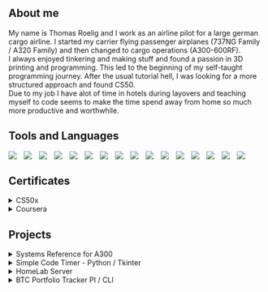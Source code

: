 ## About me
My name is Thomas Roelig and I work as an airline pilot for a large german cargo airline. I started my carrier flying passenger airplanes (737NG Family / A320 Family) and then changed to cargo operations (A300-600RF).<br>
I always enjoyed tinkering and making stuff and found a passion in 3D printing and programming. This led to the beginning of my self-taught programming journey. After the usual tutorial hell, I was looking for a more structured approach and found CS50.<br>
Due to my job I have alot of time in hotels during layovers and teaching myself to code seems to make the time spend away from home so much more productive and worthwhile.

## Tools and Languages
<img align="left" width="30px" src="https://cdn.jsdelivr.net/gh/devicons/devicon/icons/vscode/vscode-original-wordmark.svg" />
<img align="left" width="30px" src="https://upload.wikimedia.org/wikipedia/commons/thumb/4/4b/Bash_Logo_Colored.svg/1024px-Bash_Logo_Colored.svg.png?20180723054350.svg" />
<img align="left" width="30px" src="https://cdn.jsdelivr.net/gh/devicons/devicon/icons/c/c-original.svg" />
<img align="left" width="30px" src="https://cdn.jsdelivr.net/gh/devicons/devicon/icons/python/python-original-wordmark.svg" />
<img align="left" width="30px" src="https://cdn.jsdelivr.net/gh/devicons/devicon/icons/html5/html5-original-wordmark.svg" />
<img align="left" width="30px" src="https://cdn.jsdelivr.net/gh/devicons/devicon/icons/css3/css3-original-wordmark.svg" />
<img align="left" width="30px" src="https://cdn.jsdelivr.net/gh/devicons/devicon/icons/javascript/javascript-original.svg" />
<img align="left" width="30px" src="https://cdn.jsdelivr.net/gh/devicons/devicon/icons/flask/flask-original-wordmark.svg" />
<img align="left" width="30px" src="https://saidvandeklundert.net/img/jinja_logo.png" />
<img align="left" width="30px" src="https://cdn.jsdelivr.net/gh/devicons/devicon/icons/markdown/markdown-original.svg" />
<img align="left" width="30px" src="https://cdn.jsdelivr.net/gh/devicons/devicon/icons/sqlite/sqlite-original.svg" />
<img align="left" width="30px" src="https://cdn.jsdelivr.net/gh/devicons/devicon/icons/bootstrap/bootstrap-original-wordmark.svg" />
<img align="left" width="30px" src="https://cdn.jsdelivr.net/gh/devicons/devicon/icons/raspberrypi/raspberrypi-original.svg" />
<img align="left" width="30px" src="https://cdn.jsdelivr.net/gh/devicons/devicon/icons/linux/linux-original.svg" />
<img align="left" width="30px" src="https://cdn.jsdelivr.net/gh/devicons/devicon/icons/github/github-original.svg" />
<img align="left" width="30px" src="https://cdn.jsdelivr.net/gh/devicons/devicon@latest/icons/docker/docker-original.svg" />
<br>

## Certificates
<details>
<summary>CS50x</summary>
<img width="600px" src="certifications/CS50x.png"><br>
<img width="600px" src="certifications/edxCS50x.png">
</details>
<details>
  <summary>Coursera</summary>
  <img width="600px" src="certifications/DockerIntroductionCert.png"><br>
  <img width="600px" src="certifications/LinuxFundamentalsCert.png"><br>
  <img width="600px" src="certifications/LinuxForDevsCert.png"><br>
  <img width="600px" src="certifications/OSSDevelopementMethodsCert.png"><br>
  <img width="600px" src="certifications/MetaGit.png"><br>
  <img width="600px" src="certifications/MetaJavaScript.png"><br>
  <img width="600px" src="certifications/Google-TechIntro.png"><br>
  <img width="600px" src="certifications/NetworkGoogleCert.png"><br>
  <img width="600px" src="certifications/OSGoogleCert.png"><br>
  <img width="600px" src="certifications/GoogleSysAdmin.png">
</details>

## Projects
<details>
<summary>Systems Reference for A300</summary>
<p>Website to quickly review the systems of the A300-600RF and create a review pdf for systems and non-normal procedures. For company internal use only, therefore a private repository. The website was build using Flask, MySQL to store all system data and Javascript to enable theme switching for pico.css. I will release a blank version (without the company database file). This may be of use for projects that store study notes, recepies ...</p>
<img width="600px" src="projects/A300/Reference0.png"><br>
<img width="600px" src="projects/A300/Reference1.png"><br>
<img width="600px" src="projects/A300/Reference2.png"><br>
<img width="600px" src="projects/A300/Reference3.png"><br>
</details>
<details>
<summary>Simple Code Timer - Python / Tkinter</summary>
<p>I wanted to build a small code timer for myself, to time my sessions. I took this idea to learn a bit of tkinter to create desktop python apps. Since I found tkinter to look a bit old'ish for my taste, I tried tkkbootstrap. This made the looks of it bit more modern.<a href="https://github.com/JetDev22/Code-Timer"> Go to Project here</a></p>
<img style="float: left" src="projects/CodeTimer/screen1.png" width="310px">
<img src="projects/CodeTimer/screen2.png" width="300px"><br>
</details>
<details>
  <summary>HomeLab Server</summary>
  <p>Work in Progress - Stay tuned :-)</p>
</details>
<details>
<summary>BTC Portfolio Tracker PI / CLI</summary>
<img width="600px" src="pictures/summary.png"><br>
<p>Two BTC Portfolio Tracker based on python.
<ol><li>One displays to an 16x2 LCD connected to any Raspberry Pi</li>
<li>One uses the CLI</li>
<li>One uses a 64x64 LED Matrix</li></ol>
<a href="https://github.com/JetDev22/BTC-Tracker">Go to the project here</a></p>
</details>
